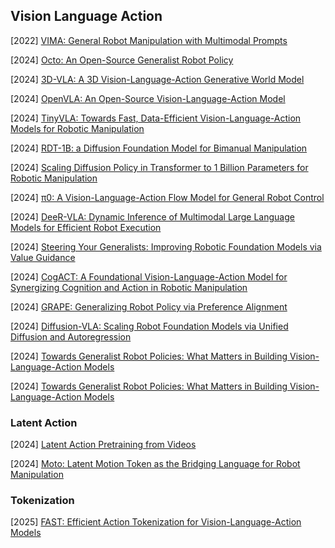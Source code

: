 ## Vision Language Action

[2022] [VIMA: General Robot Manipulation with Multimodal Prompts](https://arxiv.org/abs/2210.03094)

[2024] [Octo: An Open-Source Generalist Robot Policy](https://arxiv.org/abs/2405.12213)

[2024] [3D-VLA: A 3D Vision-Language-Action Generative World Model](https://arxiv.org/abs/2403.09631)

[2024] [OpenVLA: An Open-Source Vision-Language-Action Model](https://arxiv.org/abs/2406.09246)

[2024] [TinyVLA: Towards Fast, Data-Efficient Vision-Language-Action Models for Robotic Manipulation](https://arxiv.org/abs/2409.12514)

[2024] [RDT-1B: a Diffusion Foundation Model for Bimanual Manipulation](https://arxiv.org/abs/2410.07864)

[2024] [Scaling Diffusion Policy in Transformer to 1 Billion Parameters for Robotic Manipulation](https://arxiv.org/abs/2409.14411)

[2024] [π0: A Vision-Language-Action Flow Model for General Robot Control](https://www.physicalintelligence.company/download/pi0.pdf)

[2024] [DeeR-VLA: Dynamic Inference of Multimodal Large Language Models for Efficient Robot Execution](https://arxiv.org/abs/2411.02359)

[2024] [Steering Your Generalists: Improving Robotic Foundation Models via Value Guidance](https://arxiv.org/abs/2410.13816)

[2024] [CogACT: A Foundational Vision-Language-Action Model for Synergizing Cognition and Action in Robotic Manipulation](https://arxiv.org/abs/2411.19650)

[2024] [GRAPE: Generalizing Robot Policy via Preference Alignment](https://arxiv.org/abs/2411.19309)

[2024] [Diffusion-VLA: Scaling Robot Foundation Models via Unified Diffusion and Autoregression](https://arxiv.org/abs/2412.03293)

[2024] [Towards Generalist Robot Policies: What Matters in Building Vision-Language-Action Models](https://arxiv.org/abs/2412.14058)

[2024] [Towards Generalist Robot Policies: What Matters in Building Vision-Language-Action Models](https://arxiv.org/abs/2412.14058)



### Latent Action

[2024] [Latent Action Pretraining from Videos](https://arxiv.org/abs/2410.11758)

[2024] [Moto: Latent Motion Token as the Bridging Language for Robot Manipulation](https://arxiv.org/abs/2412.04445)



### Tokenization

[2025] [FAST: Efficient Action Tokenization for Vision-Language-Action Models](https://arxiv.org/abs/2501.09747)